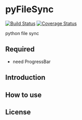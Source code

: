 # pyFileSync
[![Build Status](https://travis-ci.com/ImmortalChaos/pyFileSync.svg?branch=master)](https://travis-ci.com/ImmortalChaos/pyFileSync) [![Coverage Status](https://coveralls.io/repos/github/ImmortalChaos/pyFileSync/badge.svg?branch=issue%2Ftravis_yml2)](https://coveralls.io/github/ImmortalChaos/pyFileSync?branch=issue%2Ftravis_yml2)

python file sync


## Required
  * need ProgressBar

## Introduction

## How to use

## License
